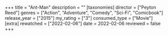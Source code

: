 +++
title = "Ant-Man"
description = ""
[taxonomies]
director = ["Peyton Reed"] 
genres = ["Action", "Adventure", "Comedy", "Sci-Fi", "Comicbook"]
release_year = ["2015"]
my_rating = ["3"]
consumed_type = ["Movie"]
[extra]
rewatched = ["2022-02-06"]
date = 2022-02-06
reviewed = false
+++

